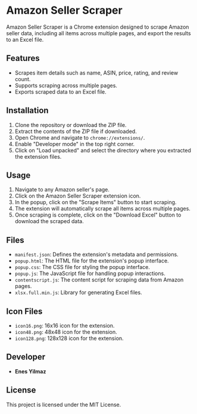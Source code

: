 # Amazon Seller Scraper

Amazon Seller Scraper is a Chrome extension designed to scrape Amazon seller data, including all items across multiple pages, and export the results to an Excel file.

## Features

- Scrapes item details such as name, ASIN, price, rating, and review count.
- Supports scraping across multiple pages.
- Exports scraped data to an Excel file.

## Installation

1. Clone the repository or download the ZIP file.
2. Extract the contents of the ZIP file if downloaded.
3. Open Chrome and navigate to `chrome://extensions/`.
4. Enable "Developer mode" in the top right corner.
5. Click on "Load unpacked" and select the directory where you extracted the extension files.

## Usage

1. Navigate to any Amazon seller's page.
2. Click on the Amazon Seller Scraper extension icon.
3. In the popup, click on the "Scrape Items" button to start scraping.
4. The extension will automatically scrape all items across multiple pages.
5. Once scraping is complete, click on the "Download Excel" button to download the scraped data.

## Files

- `manifest.json`: Defines the extension's metadata and permissions.
- `popup.html`: The HTML file for the extension's popup interface.
- `popup.css`: The CSS file for styling the popup interface.
- `popup.js`: The JavaScript file for handling popup interactions.
- `contentscript.js`: The content script for scraping data from Amazon pages.
- `xlsx.full.min.js`: Library for generating Excel files.

## Icon Files

- `icon16.png`: 16x16 icon for the extension.
- `icon48.png`: 48x48 icon for the extension.
- `icon128.png`: 128x128 icon for the extension.

## Developer

- **Enes Yilmaz**

## License

This project is licensed under the MIT License.
